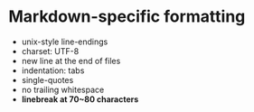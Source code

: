 # Markdown-specific formatting

* unix-style line-endings
* charset: UTF-8
* new line at the end of files
* indentation: tabs
* single-quotes
* no trailing whitespace
* __linebreak at 70~80 characters__

